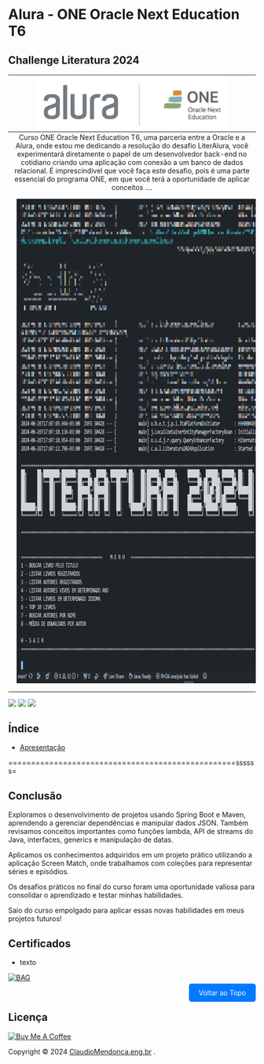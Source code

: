 # Alura - ONE Oracle Next Education T6
##  Challenge Literatura 2024
| ![Alura - ONE Oracle Next Education T6](/docs/src/img/logo_alura_one.png) |
|:---:|
| Curso ONE Oracle Next Education T6, uma parceria entre a Oracle e a Alura, onde estou me dedicando a resolução do desafio LiterAlura, você experimentará diretamente o papel de um desenvolvedor back-end no cotidiano criando uma aplicação com conexão a um banco de dados relacional. É imprescindível que você faça este desafio, pois é uma parte essencial do programa ONE, em que você terá a oportunidade de aplicar conceitos ....|
| <a href="https://cursos.alura.com.br/user/claudioeduardoo" target="_blank"><img style="margin: 10px" height="987" width="830" src="/docs/src/img/apresentacao.gif" alt="Imagem Apresentação"/></a> |

<a href="https://spring.io/"><img height="35" src="https://img.shields.io/badge/Spring-008000?style=for-the-badge&logo=spring&logoColor=white"></a>
<a href="https://docs.oracle.com/en/java/javase/20/"><img height= "35" src= "https://img.shields.io/badge/Java-ED8B00?style=for-the-badge&logo=openjdk&logoColor=white"></a>
<a href="https://www.postgresql.org/"><img height="35" src="https://img.shields.io/badge/PostgreSQL-316192?style=for-the-badge&logo=postgresql&logoColor=white"></a>


## Índice
<a id="topo"></a>

- [Apresentação](#apresentacao)

==================================================ssssss=

## <a name="conclusao"> Conclusão </a>

Exploramos o desenvolvimento de projetos usando Spring Boot e Maven, aprendendo a gerenciar dependências e manipular dados JSON. Também revisamos conceitos importantes como funções lambda, API de streams do Java, interfaces, generics e manipulação de datas.

Aplicamos os conhecimentos adquiridos em um projeto prático utilizando a aplicação Screen Match, onde trabalhamos com coleções para representar séries e episódios.

Os desafios práticos no final do curso foram uma oportunidade valiosa para consolidar o aprendizado e testar minhas habilidades.

Saio do curso empolgado para aplicar essas novas habilidades em meus projetos futuros!

## <a name="certificados"></a>Certificados

- texto

[![BAG](docs/src/img/bag.png)](https://cursos.alura.com.br)



<p align="right">
  <a href="#topo" style="text-decoration: none; background-color: #007bff; color: white; padding: 10px 20px; border-radius: 5px;">Voltar ao Topo</a>
</p>

## <a name="licenca"> Licença </a>

<a href="https://www.buymeacoffee.com/claudiomendonca" target="_blank"><img src="https://cdn.buymeacoffee.com/buttons/v2/default-yellow.png" alt="Buy Me A Coffee" style="height: 60px !important;width: 217px !important;" ></a>

Copyright © 2024 <a href="https://www.claudiomendonca.eng.br" target="_blank">ClaudioMendonca.eng.br</a> . 